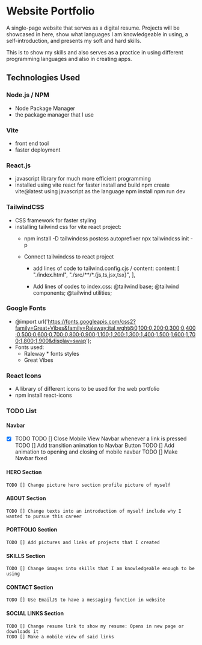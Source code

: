 # Website Portfolio

A single-page website that serves as a digital resume. Projects will be showcased in here, 
show what languages I am knowledgeable in using, a self-introduction, and presents 
my soft and hard skills.

This is to show my skills and also serves as a practice in using
different programming languages and also in creating apps.

## Technologies Used

### Node.js / NPM
  - Node Package Manager
  - the package manager that I use
### Vite 
  - front end tool
  - faster deployment
### React.js
  - javascript library for much more efficient programming
  - installed using vite react for faster install and build
      npm create vite@latest
      using javascript as the language
      npm install
      npm run dev
### TailwindCSS
  - CSS framework for faster styling
  - installing tailwind css for vite react project:
    - npm install -D tailwindcss postcss autoprefixer
      npx tailwindcss init -p

    - Connect tailwindcss to react project
      * add lines of code to tailwind.config.cjs / content:
        content: [
          "./index.html",
          "./src/**/*.{js,ts,jsx,tsx}",
        ],

      * Add lines of codes to index.css:
      @tailwind base;
      @tailwind components;
      @tailwind utilities;
  
### Google Fonts
  - @import url('https://fonts.googleapis.com/css2?family=Great+Vibes&family=Raleway:ital,wght@0,100;0,200;0,300;0,400;0,500;0,600;0,700;0,800;0,900;1,100;1,200;1,300;1,400;1,500;1,600;1,700;1,800;1,900&display=swap');
  - Fonts used:
    * Raleway * fonts styles
    * Great Vibes 
### React Icons
  - A library of different icons to be used for the web portfolio
  - npm install react-icons
    
### TODO List

  #### Navbar
  - [x] TODO
    TODO [] Close Mobile View Navbar whenever a link is pressed
    TODO [] Add transition animation to Navbar Button
    TODO [] Add animation to opening and closing of mobile navbar
    TODO [] Make Navbar fixed 
 
  #### HERO Section
    TODO [] Change picture hero section profile picture of myself

  #### ABOUT Section 
    TODO [] Change texts into an introduction of myself include why I wanted to pursue this career

  #### PORTFOLIO Section
    TODO [] Add pictures and links of projects that I created

  #### SKILLS Section
    TODO [] Change images into skills that I am knowledgeable enough to be using

  #### CONTACT Section
    TODO [] Use EmailJS to have a messaging function in website

  #### SOCIAL LINKS Section
    TODO [] Change resume link to show my resume: Opens in new page or downloads it
    TODO [] Make a mobile view of said links